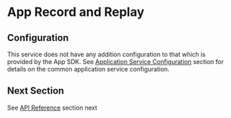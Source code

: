 # App Record and Replay

## Configuration

This service does not have any addition configuration to that which is provided by the App SDK. 
See [Application Service Configuration](../../../GeneralAppServiceConfig) section for details on the common application service configuration.

## Next Section

See [API Reference](ApiReference.md) section next